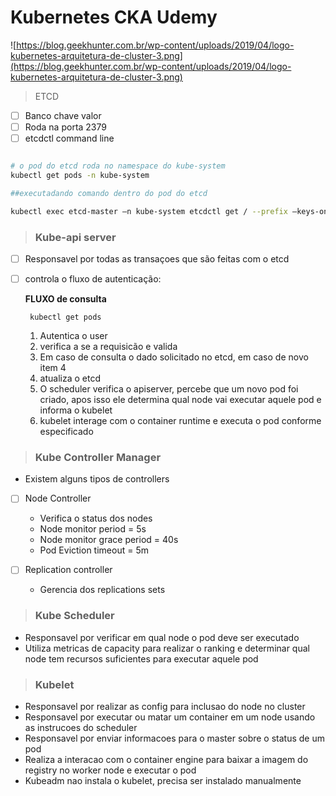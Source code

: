  # Kubernetes CKA Udemy


![https://blog.geekhunter.com.br/wp-content/uploads/2019/04/logo-kubernetes-arquitetura-de-cluster-3.png](https://blog.geekhunter.com.br/wp-content/uploads/2019/04/logo-kubernetes-arquitetura-de-cluster-3.png)


> ETCD
- [ ]  Banco chave valor 
- [ ]  Roda na porta 2379
- [ ]  etcdctl command line 
 
``` bash

# o pod do etcd roda no namespace do kube-system
kubectl get pods -n kube-system

##executadando comando dentro do pod do etcd

kubectl exec etcd-master –n kube-system etcdctl get / --prefix –keys-only

```

> ### Kube-api server

- [ ] Responsavel por todas as transaçoes que são feitas com o etcd 
- [ ] controla o fluxo de autenticação:
  
  **FLUXO de consulta**

   ```
    kubectl get pods
     ```

  1. Autentica o user
  2. verifica a se a requisicão e valida
  3. Em caso de consulta o dado solicitado no etcd, em caso de novo item 4
  4. atualiza o etcd
  5. O scheduler verifica o apiserver, percebe que um novo pod foi criado, apos isso ele determina qual node vai executar aquele pod e informa o kubelet 
  6. kubelet interage com o container runtime e executa o pod conforme especificado
   



> ### Kube Controller Manager 


- Existem alguns tipos de controllers

- [ ] Node Controller
  - Verifica o status dos nodes
  - Node monitor period = 5s
  - Node monitor grace period = 40s
  - Pod Eviction timeout = 5m 

- [ ] Replication controller 
  - Gerencia dos replications sets




> ### Kube Scheduler

- Responsavel por verificar em qual node o pod deve ser executado
- Utiliza metricas de capacity para realizar o ranking e determinar qual node tem recursos suficientes para executar aquele pod 

> ### Kubelet 

- Responsavel por realizar as config para inclusao do node no cluster 
- Responsavel por executar ou matar um container em um node usando as instrucoes do scheduler
- Responsavel por enviar informacoes para o master sobre o status de um pod 
- Realiza a interacao com o container engine para baixar a imagem do registry no worker node e executar o pod 
- Kubeadm nao instala o kubelet, precisa ser instalado manualmente
